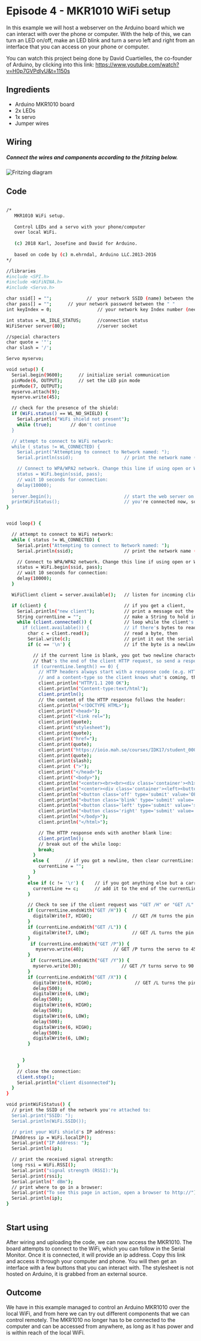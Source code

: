 # Episode 4 - MKR1010 WiFi setup 
In this example we will host a webserver on the Arduino board which we can interact with over the phone or computer. With the help of this, we can turn an LED on/off, make an LED blink and turn a servo left and right from an interface that you can access on your phone or computer.

You can watch this project being done by David Cuartielles, the co-founder of Arduino, by clicking into this link: https://www.youtube.com/watch?v=H0p7GVPdlyU&t=1150s



## Ingredients
- Arduino MKR1010 board
- 2x LEDs
- 1x servo
- Jumper wires 


## Wiring
##### Connect the wires and components according to the fritzing below.
![Fritzing diagram](MKR1010_config/episode4_fritzing.png  "Fritzing diagram")



## Code

```sh

/*
   MKR1010 WiFi setup.
   
   Control LEDs and a servo with your phone/computer
   over local WiFi.
   
   (c) 2018 Karl, Josefine and David for Arduino.
   
   based on code by (c) m.ehrndal, Arduino LLC.2013-2016
*/

//libraries
#include <SPI.h>
#include <WiFiNINA.h>
#include <Servo.h> 

char ssid[] = "";             //  your network SSID (name) between the " "
char pass[] = "";      // your network password between the " "
int keyIndex = 0;                 // your network key Index number (needed only for WEP)

int status = WL_IDLE_STATUS;      //connection status
WiFiServer server(80);            //server socket

//special characters
char quote = '"';
char slash = '/';

Servo myservo;

void setup() {
  Serial.begin(9600);      // initialize serial communication
  pinMode(6, OUTPUT);      // set the LED pin mode
  pinMode(7, OUTPUT);      
  myservo.attach(9);      
  myservo.write(45);

  // check for the presence of the shield:
  if (WiFi.status() == WL_NO_SHIELD) {
    Serial.println("WiFi shield not present");
    while (true);       // don't continue
  }

  // attempt to connect to WiFi network:
  while ( status != WL_CONNECTED) {
    Serial.print("Attempting to connect to Network named: ");
    Serial.println(ssid);                   // print the network name (SSID);

    // Connect to WPA/WPA2 network. Change this line if using open or WEP network:
    status = WiFi.begin(ssid, pass);
    // wait 10 seconds for connection:
    delay(10000);
  }
  server.begin();                           // start the web server on port 80
  printWiFiStatus();                        // you're connected now, so print out the status
}


void loop() {

  // attempt to connect to WiFi network:
  while ( status != WL_CONNECTED) {
    Serial.print("Attempting to connect to Network named: ");
    Serial.println(ssid);                   // print the network name (SSID);

    // Connect to WPA/WPA2 network. Change this line if using open or WEP network:
    status = WiFi.begin(ssid, pass);
    // wait 10 seconds for connection:
    delay(10000);
  }

  WiFiClient client = server.available();   // listen for incoming clients

  if (client) {                             // if you get a client,
    Serial.println("new client");           // print a message out the serial port
    String currentLine = "";                // make a String to hold incoming data from the client
    while (client.connected()) {            // loop while the client's connected
      if (client.available()) {             // if there's bytes to read from the client,
        char c = client.read();             // read a byte, then
        Serial.write(c);                    // print it out the serial monitor
        if (c == '\n') {                    // if the byte is a newline character

          // if the current line is blank, you got two newline characters in a row.
          // that's the end of the client HTTP request, so send a response:
          if (currentLine.length() == 0) {
            // HTTP headers always start with a response code (e.g. HTTP/1.1 200 OK)
            // and a content-type so the client knows what's coming, then a blank line:
            client.println("HTTP/1.1 200 OK");
            client.println("Content-type:text/html");
            client.println();
            // the content of the HTTP response follows the header:
            client.println("<!DOCTYPE HTML>");
            client.print("<head>");
            client.print("<link rel=");
            client.print(quote);
            client.print("stylesheet");
            client.print(quote);
            client.print("href=");
            client.print(quote);
            client.print("https://ioio.mah.se/courses/IDK17/student_0007/mkrsheet.css");  //NOTE: link to your own css stylesheet here
            client.print(quote);
            client.print(slash);
            client.print (">");
            client.print("</head>");
            client.print("<body>");
            client.println("<center><br><br><div class='container'><h1>CONTROL YOUR ARDUINO<h1/></div></center>");
            client.println("<center><div class='container'><left><button class='on' type='submit' value='ON' onmousedown=location.href='/H\'>ON</button>");
            client.println("<button class='off' type='submit' value='OFF' onmousedown=location.href='/L\'>OFF</button></div><br>");
            client.println("<button class='blink' type='submit' value='BLINK' onmousedown=location.href='/X\'>BLINK</button></div>");
            client.println("<button class='left' type='submit' value='>' onmousedown=location.href='/Y\'>LEFT</button></div>");
            client.println("<button class='right' type='submit' value='<' onmousedown=location.href='/P\'>RIGHT</button></div>");  
            client.println("</body>");
            client.println("</html>");

            // The HTTP response ends with another blank line:
            client.println();
            // break out of the while loop:
            break;
          }
          else {      // if you got a newline, then clear currentLine:
            currentLine = "";
          }
        }
        else if (c != '\r') {    // if you got anything else but a carriage return character,
          currentLine += c;      // add it to the end of the currentLine
        }

        // Check to see if the client request was "GET /H" or "GET /L" or "GET /X":
        if (currentLine.endsWith("GET /H")) {
          digitalWrite(7, HIGH);               // GET /H turns the pin 6 LED on
        }
        if (currentLine.endsWith("GET /L")) {
          digitalWrite(7, LOW);                // GET /L turns the pin 6 LED off
        }
         if (currentLine.endsWith("GET /P")) {
           myservo.write(40);           // GET /P turns the servo to 45
        }
         if (currentLine.endsWith("GET /Y")) {
          myservo.write(30);               // GET /Y turns servo to 90
        }
        if (currentLine.endsWith("GET /X")) {
          digitalWrite(6, HIGH);                // GET /L turns the pin 6 LED off
          delay(500);
          digitalWrite(6, LOW);
          delay(500);
          digitalWrite(6, HIGH);
          delay(500);
          digitalWrite(6, LOW);
          delay(500);
          digitalWrite(6, HIGH);
          delay(500);
          digitalWrite(6, LOW);
        }

        
      }
    }
    // close the connection:
    client.stop();
    Serial.println("client disonnected");
  }
}

void printWiFiStatus() {
  // print the SSID of the network you're attached to:
  Serial.print("SSID: ");
  Serial.println(WiFi.SSID());

  // print your WiFi shield's IP address:
  IPAddress ip = WiFi.localIP();
  Serial.print("IP Address: ");
  Serial.println(ip);

  // print the received signal strength:
  long rssi = WiFi.RSSI();
  Serial.print("signal strength (RSSI):");
  Serial.print(rssi);
  Serial.println(" dBm");
  // print where to go in a browser:
  Serial.print("To see this page in action, open a browser to http://");
  Serial.println(ip);
}



```

## Start using

After wiring and uploading the code, we can now access the MKR1010. The board attempts to connect to the WiFi, which you can follow in the Serial Monitor. Once it is connected, it will provide an ip address. Copy this link and access it through your computer and phone. You will then get an interface with a few buttons that you can interact with. The stylesheet is not hosted on Arduino, it is grabbed from an external source. 


## Outcome

We have in this example managed to control an Arduino MKR1010 over the local WiFi, and from here we can try out different components that we can control remotely. The MKR1010 no longer has to be connected to the computer and can be accessed from anywhere, as long as it has power and is within reach of the local WiFi. 



